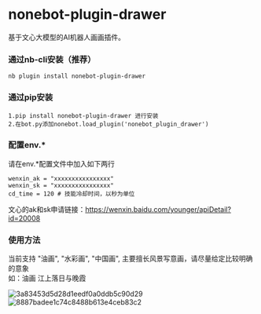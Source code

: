 # nonebot-plugin-drawer
基于文心大模型的AI机器人画画插件。


### 通过nb-cli安装（推荐）
```
nb plugin install nonebot-plugin-drawer
```
### 通过pip安装
```
1.pip install nonebot-plugin-drawer 进行安装  
2.在bot.py添加nonebot.load_plugin('nonebot_plugin_drawer')
```
### 配置env.*
请在env.*配置文件中加入如下两行
```
wenxin_ak = "xxxxxxxxxxxxxxxx"
wenxin_sk = "xxxxxxxxxxxxxxxx"
cd_time = 120 # 技能冷却时间，以秒为单位
```
文心的ak和sk申请链接：https://wenxin.baidu.com/younger/apiDetail?id=20008
### 使用方法
当前支持 "油画", "水彩画", "中国画", 主要擅长风景写意画，请尽量给定比较明确的意象  
如：油画 江上落日与晚霞

![3a83453d5d28d1eedf0a0ddb5c90d29](https://user-images.githubusercontent.com/35400185/185073989-d4cd1118-cddb-4588-a210-b6d001a049f1.jpg)![8887badee1c74c8488b613e4ceb83c2](https://user-images.githubusercontent.com/35400185/185074011-49b7bad1-e7d3-4385-afd5-a82163b0eebc.jpg)

